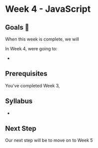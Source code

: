 # Week 4 - JavaScript

## Goals 🌟
When this week is complete, we will 

In Week 4, were going to:

- 


## Prerequisites 
You've completed Week 3, 

## Syllabus

-

## Next Step
Our next step will be to move on to Week 5